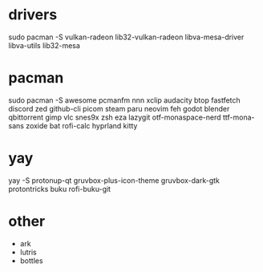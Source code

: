 # drivers
sudo pacman -S vulkan-radeon lib32-vulkan-radeon libva-mesa-driver libva-utils lib32-mesa
# pacman
sudo pacman -S awesome pcmanfm nnn xclip audacity btop fastfetch discord zed github-cli picom steam paru neovim feh godot blender qbittorrent gimp vlc snes9x zsh eza lazygit otf-monaspace-nerd ttf-mona-sans zoxide bat rofi-calc hyprland kitty
# yay
yay -S protonup-qt gruvbox-plus-icon-theme gruvbox-dark-gtk protontricks buku rofi-buku-git
# other
* ark
* lutris
* bottles
